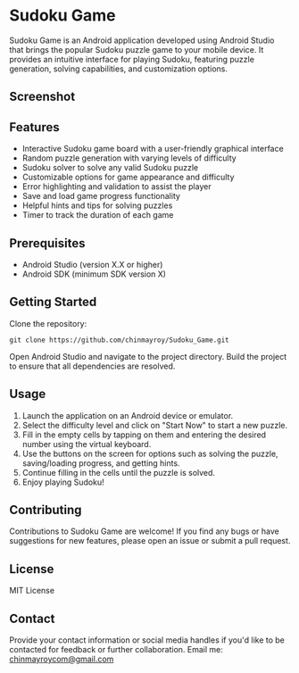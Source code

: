 # Sudoku Game

Sudoku Game is an Android application developed using Android Studio that brings the popular Sudoku puzzle game to your mobile device. It provides an intuitive interface for playing Sudoku, featuring puzzle generation, solving capabilities, and customization options.

## Screenshot

## Features

* Interactive Sudoku game board with a user-friendly graphical interface
* Random puzzle generation with varying levels of difficulty
* Sudoku solver to solve any valid Sudoku puzzle
* Customizable options for game appearance and difficulty
* Error highlighting and validation to assist the player
* Save and load game progress functionality
* Helpful hints and tips for solving puzzles
* Timer to track the duration of each game

## Prerequisites

* Android Studio (version X.X or higher)
* Android SDK (minimum SDK version X)

## Getting Started

Clone the repository:

`git clone https://github.com/chinmayroy/Sudoku_Game.git`

Open Android Studio and navigate to the project directory.
Build the project to ensure that all dependencies are resolved.

## Usage

1. Launch the application on an Android device or emulator.
2. Select the difficulty level and click on "Start Now" to start a new puzzle.
3. Fill in the empty cells by tapping on them and entering the desired number using the virtual keyboard.
4. Use the buttons on the screen for options such as solving the puzzle, saving/loading progress, and getting hints.
5. Continue filling in the cells until the puzzle is solved.
6. Enjoy playing Sudoku!

## Contributing

Contributions to Sudoku Game are welcome! If you find any bugs or have suggestions for new features, please open an issue or submit a pull request.

## License

MIT License

## Contact

Provide your contact information or social media handles if you'd like to be contacted for feedback or further collaboration. Email me: chinmayroycom@gmail.com
